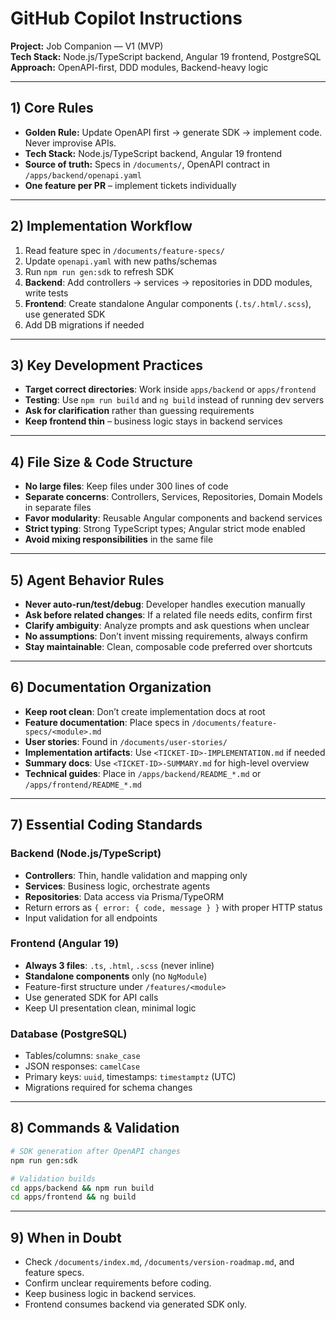# GitHub Copilot Instructions

**Project:** Job Companion — V1 (MVP)  
**Tech Stack:** Node.js/TypeScript backend, Angular 19 frontend, PostgreSQL  
**Approach:** OpenAPI-first, DDD modules, Backend-heavy logic

---

## 1) Core Rules

- **Golden Rule:** Update OpenAPI first → generate SDK → implement code. Never improvise APIs.
- **Tech Stack:** Node.js/TypeScript backend, Angular 19 frontend
- **Source of truth:** Specs in `/documents/`, OpenAPI contract in `/apps/backend/openapi.yaml`
- **One feature per PR** – implement tickets individually

---

## 2) Implementation Workflow

1. Read feature spec in `/documents/feature-specs/`
2. Update `openapi.yaml` with new paths/schemas
3. Run `npm run gen:sdk` to refresh SDK
4. **Backend**: Add controllers → services → repositories in DDD modules, write tests
5. **Frontend**: Create standalone Angular components (`.ts/.html/.scss`), use generated SDK
6. Add DB migrations if needed

---

## 3) Key Development Practices

- **Target correct directories**: Work inside `apps/backend` or `apps/frontend`
- **Testing**: Use `npm run build` and `ng build` instead of running dev servers
- **Ask for clarification** rather than guessing requirements
- **Keep frontend thin** – business logic stays in backend services

---

## 4) File Size & Code Structure

- **No large files**: Keep files under 300 lines of code
- **Separate concerns**: Controllers, Services, Repositories, Domain Models in separate files
- **Favor modularity**: Reusable Angular components and backend services
- **Strict typing**: Strong TypeScript types; Angular strict mode enabled
- **Avoid mixing responsibilities** in the same file

---

## 5) Agent Behavior Rules

- **Never auto-run/test/debug**: Developer handles execution manually
- **Ask before related changes**: If a related file needs edits, confirm first
- **Clarify ambiguity**: Analyze prompts and ask questions when unclear
- **No assumptions**: Don’t invent missing requirements, always confirm
- **Stay maintainable**: Clean, composable code preferred over shortcuts

---

## 6) Documentation Organization

- **Keep root clean**: Don’t create implementation docs at root
- **Feature documentation**: Place specs in `/documents/feature-specs/<module>.md`
- **User stories**: Found in `/documents/user-stories/`
- **Implementation artifacts**: Use `<TICKET-ID>-IMPLEMENTATION.md` if needed
- **Summary docs**: Use `<TICKET-ID>-SUMMARY.md` for high-level overview
- **Technical guides**: Place in `/apps/backend/README_*.md` or `/apps/frontend/README_*.md`

---

## 7) Essential Coding Standards

### Backend (Node.js/TypeScript)

- **Controllers**: Thin, handle validation and mapping only
- **Services**: Business logic, orchestrate agents
- **Repositories**: Data access via Prisma/TypeORM
- Return errors as `{ error: { code, message } }` with proper HTTP status
- Input validation for all endpoints

### Frontend (Angular 19)

- **Always 3 files**: `.ts`, `.html`, `.scss` (never inline)
- **Standalone components** only (no `NgModule`)
- Feature-first structure under `/features/<module>`
- Use generated SDK for API calls
- Keep UI presentation clean, minimal logic

### Database (PostgreSQL)

- Tables/columns: `snake_case`
- JSON responses: `camelCase`
- Primary keys: `uuid`, timestamps: `timestamptz` (UTC)
- Migrations required for schema changes

---

## 8) Commands & Validation

```bash
# SDK generation after OpenAPI changes
npm run gen:sdk

# Validation builds
cd apps/backend && npm run build
cd apps/frontend && ng build
```

---

## 9) When in Doubt

- Check `/documents/index.md`, `/documents/version-roadmap.md`, and feature specs.
- Confirm unclear requirements before coding.
- Keep business logic in backend services.
- Frontend consumes backend via generated SDK only.

